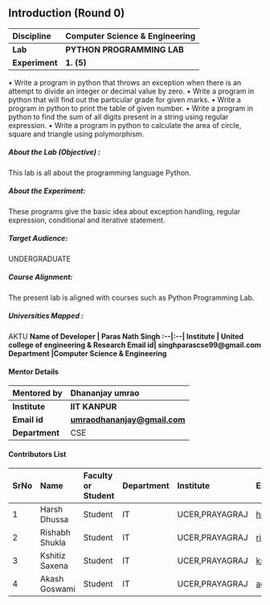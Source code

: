 ## Introduction (Round 0)
<b>Discipline | <b>Computer Science & Engineering
:--|:--|
<b> Lab | <b>PYTHON PROGRAMMING LAB
<b> Experiment|  <b>1. (5) 
•	Write a program in python that throws an exception when there is an attempt to divide an integer or decimal value by zero.
•	Write a program in python that will find out the particular grade for given marks.
•	Write a program in python to print the table of given number.
•	Write a program in python to find the sum of all digits present in a string using regular expression.
•	Write a program in python to calculate the area of circle, square and triangle using polymorphism.
<h5> About the Lab (Objective) :</h5>
This lab is all about the programming language Python.
<h5> About the Experiment:</h5>
These programs give the basic idea about exception handling, regular expression, conditional and iterative statement.
<h5> Target Audience:</h5>
UNDERGRADUATE
<h5> Course Alignment:</h5>
The present lab is aligned with courses such as Python Programming Lab.
<h5> Universities Mapped : </h5>
AKTU
<b>Name of Developer | <b>Paras Nath Singh
:--|:--|
<b> Institute | <b> United college of engineering & Research
<b> Email id|     <b> singhparascse99@gmail.com
<b> Department |Computer Science & Engineering

#### Mentor Details

<b>Mentored by | <b>Dhananjay umrao 
:--|:--|
<b> Institute | <b>IIT KANPUR
<b> Email id|     <b> umraodhananjay@gmail.com
<b> Department |CSE

#### Contributors List

SrNo | Name | Faculty or Student | Department| Institute | Email id
:--|:--|:--|:--|:--|:--|
1 | Harsh Dhussa |Student|IT | UCER,PRAYAGRAJ | harshdhussa@gmail.com
2 |Rishabh Shukla |Student|IT | UCER,PRAYAGRAJ | rishabhshukla321@gmail.com
3 | Kshitiz Saxena |Student|IT | UCER,PRAYAGRAJ | kshitizspn2000@gmail.com
4 | Akash Goswami |Student|IT | UCER,PRAYAGRAJ | ag28796@gmail.com 
<br>
